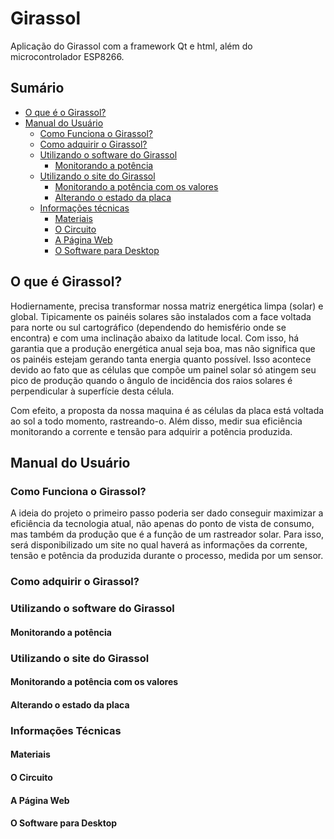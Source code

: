 # Girassol
Aplicação do Girassol com a framework Qt e html, além do microcontrolador ESP8266.
## Sumário
* [O que é o Girassol?](https://github.com/scarletalex/Girassol/blob/master/README.md#o-que-%C3%A9-girassol)
* [Manual do Usuário](https://github.com/scarletalex/Girassol/blob/master/README.md#manual-do-usu%C3%A1rio)
  * [Como Funciona o Girassol?](https://github.com/scarletalex/Girassol/blob/master/README.md#como-funciona-o-girassol)
  * [Como adquirir o Girassol?](https://github.com/scarletalex/Girassol/blob/master/README.md#como-adquirir-o-girassol)
  * [Utilizando o software do Girassol](https://github.com/scarletalex/Girassol/blob/master/README.md#utilizando-o-software-do-girassol)
    * [Monitorando a potência](https://github.com/scarletalex/Girassol/blob/master/README.md#monitorando-a-pot%C3%AAncia)
  * [Utilizando o site do Girassol](https://github.com/scarletalex/Girassol/blob/master/README.md#utilizando-o-site-do-girassol)
    * [Monitorando a potência com os valores](https://github.com/scarletalex/Girassol/blob/master/README.md#alterando-o-estado-da-placa)
    * [Alterando o estado da placa](https://github.com/scarletalex/Girassol/blob/master/README.md#alterando-o-estado-da-placa)
  * [Informações técnicas](https://github.com/scarletalex/Girassol/blob/master/README.md#informa%C3%A7%C3%B5es-t%C3%A9cnicas)
    * [Materiais](https://github.com/scarletalex/Girassol/blob/master/README.md#materiais)
    * [O Circuito](https://github.com/scarletalex/Girassol/blob/master/README.md#o-circuito)
    * [A Página Web](https://github.com/scarletalex/Girassol/blob/master/README.md#a-p%C3%A1gina-web)
    * [O Software para Desktop](https://github.com/scarletalex/Girassol/blob/master/README.md#o-software-para-desktop)
    
## O que é Girassol?

Hodiernamente, precisa transformar nossa matriz energética limpa (solar) e global. Tipicamente os painéis solares são instalados com a face voltada para norte ou sul cartográfico (dependendo do hemisfério onde se encontra) e com uma inclinação abaixo da latitude local. Com isso, há garantia que a produção energética anual seja boa, mas não significa que os painéis estejam gerando tanta energia quanto possível. Isso acontece devido ao fato que as células que compõe um painel solar só atingem seu pico de produção quando o ângulo de incidência dos raios solares é perpendicular à superfície desta célula. 

Com efeito, a proposta da nossa maquina é as células da placa está voltada ao sol a todo momento, rastreando-o. Além disso, medir sua eficiência monitorando a corrente e tensão para adquirir a potência produzida.

## Manual do Usuário

### Como Funciona o Girassol?

A ideia do projeto o primeiro passo poderia ser dado conseguir maximizar a eficiência da tecnologia atual, não apenas do ponto de vista de consumo, mas também da produção que é a função de um rastreador solar. 
Para isso, será disponibilizado um site no qual haverá as informações da corrente, tensão e potência da produzida durante o processo, medida por um sensor. 

### Como adquirir o Girassol?

### Utilizando o software do Girassol

#### Monitorando a potência

### Utilizando o site do Girassol

#### Monitorando a potência com os valores

#### Alterando o estado da placa

### Informações Técnicas

#### Materiais

#### O Circuito

#### A Página Web

#### O Software para Desktop

